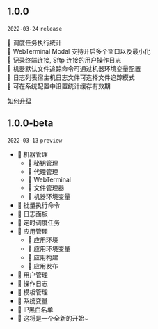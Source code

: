 ## 1.0.0

`2022-03-24` `release`

🌈 调度任务执行统计     
🔨 WebTerminal Modal 支持开启多个窗口以及最小化     
🔨 记录终端连接, Sftp 连接的用户操作日志  
🔨 机器默认文件追踪命令可通过机器环境变量配置   
🔨 日志列表宿主机日志文件可选择文件追踪模式   
🔨 可在系统配置中设置统计缓存有效期

[如何升级](/about/update.md?id=_100-beta-gt-100)

## 1.0.0-beta

`2022-03-13` `preview`

* 🌈 机器管理
    * 🌈 秘钥管理
    * 🌈 代理管理
    * 🌈 WebTerminal
    * 🌈 文件管理器
    * 🌈 机器环境变量
* 🌈 批量执行命令
* 🌈 日志面板
* 🌈 定时调度任务
* 🌈 应用管理
    * 🌈 应用环境
    * 🌈 应用环境变量
    * 🌈 应用构建
    * 🌈 应用发布
* 🌈 用户管理
* 🌈 操作日志
* 🌈 模板管理
* 🌈 系统变量
* 🌈 IP黑白名单
* 💖 这将是一个全新的开始~

[comment]: <> "🌈 新功能"

[comment]: <> "⚡  注意"

[comment]: <> "🔨 优化"

[comment]: <> "🐞 修复"
